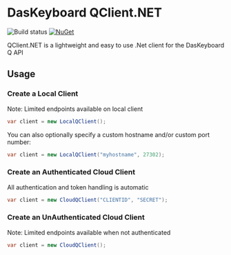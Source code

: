 # DasKeyboard QClient.NET
![Build status](https://img.shields.io/appveyor/ci/wedge206/daskeyboardqclient.svg)
[![NuGet](https://img.shields.io/nuget/v/DasKeyboardQClient.svg)](https://www.nuget.org/packages/DasKeyboardQClient)

QClient.NET is a lightweight and easy to use .Net client for the DasKeyboard Q API

## Usage
### Create a Local Client
Note: Limited endpoints available on local client
```c#
var client = new LocalQClient();
```

You can also optionally specify a custom hostname and/or custom port number:
```c#
var client = new LocalQClient("myhostname", 27302);
```

### Create an Authenticated Cloud Client
All authentication and token handling is automatic
```c#
var client = new CloudQClient("CLIENTID", "SECRET");
```

### Create an UnAuthenticated Cloud Client
Note: Limited endpoints available when not authenticated
```c#
var client = new CloudQClient();
```
